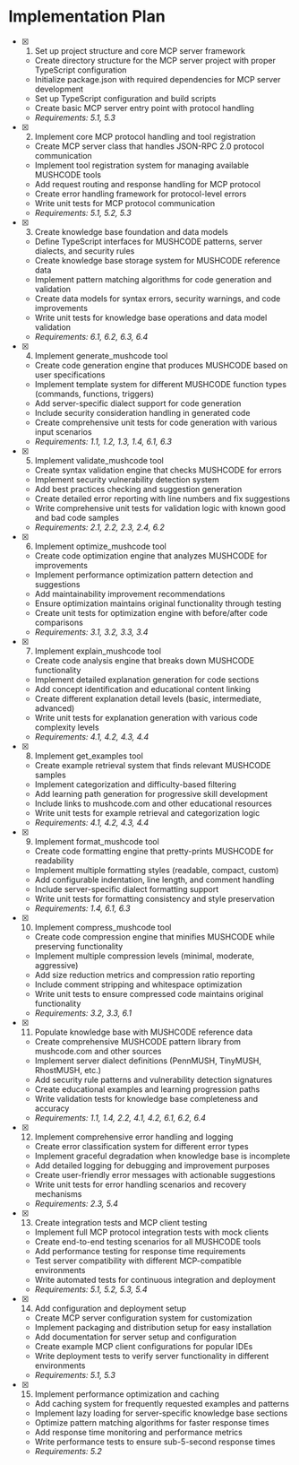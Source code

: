 # Implementation Plan

- [x] 1. Set up project structure and core MCP server framework
  - Create directory structure for the MCP server project with proper TypeScript configuration
  - Initialize package.json with required dependencies for MCP server development
  - Set up TypeScript configuration and build scripts
  - Create basic MCP server entry point with protocol handling
  - _Requirements: 5.1, 5.3_

- [x] 2. Implement core MCP protocol handling and tool registration
  - Create MCP server class that handles JSON-RPC 2.0 protocol communication
  - Implement tool registration system for managing available MUSHCODE tools
  - Add request routing and response handling for MCP protocol
  - Create error handling framework for protocol-level errors
  - Write unit tests for MCP protocol communication
  - _Requirements: 5.1, 5.2, 5.3_

- [x] 3. Create knowledge base foundation and data models
  - Define TypeScript interfaces for MUSHCODE patterns, server dialects, and security rules
  - Create knowledge base storage system for MUSHCODE reference data
  - Implement pattern matching algorithms for code generation and validation
  - Create data models for syntax errors, security warnings, and code improvements
  - Write unit tests for knowledge base operations and data model validation
  - _Requirements: 6.1, 6.2, 6.3, 6.4_

- [x] 4. Implement generate_mushcode tool
  - Create code generation engine that produces MUSHCODE based on user specifications
  - Implement template system for different MUSHCODE function types (commands, functions, triggers)
  - Add server-specific dialect support for code generation
  - Include security consideration handling in generated code
  - Create comprehensive unit tests for code generation with various input scenarios
  - _Requirements: 1.1, 1.2, 1.3, 1.4, 6.1, 6.3_

- [x] 5. Implement validate_mushcode tool
  - Create syntax validation engine that checks MUSHCODE for errors
  - Implement security vulnerability detection system
  - Add best practices checking and suggestion generation
  - Create detailed error reporting with line numbers and fix suggestions
  - Write comprehensive unit tests for validation logic with known good and bad code samples
  - _Requirements: 2.1, 2.2, 2.3, 2.4, 6.2_

- [x] 6. Implement optimize_mushcode tool
  - Create code optimization engine that analyzes MUSHCODE for improvements
  - Implement performance optimization pattern detection and suggestions
  - Add maintainability improvement recommendations
  - Ensure optimization maintains original functionality through testing
  - Create unit tests for optimization engine with before/after code comparisons
  - _Requirements: 3.1, 3.2, 3.3, 3.4_

- [x] 7. Implement explain_mushcode tool
  - Create code analysis engine that breaks down MUSHCODE functionality
  - Implement detailed explanation generation for code sections
  - Add concept identification and educational content linking
  - Create different explanation detail levels (basic, intermediate, advanced)
  - Write unit tests for explanation generation with various code complexity levels
  - _Requirements: 4.1, 4.2, 4.3, 4.4_

- [x] 8. Implement get_examples tool
  - Create example retrieval system that finds relevant MUSHCODE samples
  - Implement categorization and difficulty-based filtering
  - Add learning path generation for progressive skill development
  - Include links to mushcode.com and other educational resources
  - Write unit tests for example retrieval and categorization logic
  - _Requirements: 4.1, 4.2, 4.3, 4.4_

- [x] 9. Implement format_mushcode tool
  - Create code formatting engine that pretty-prints MUSHCODE for readability
  - Implement multiple formatting styles (readable, compact, custom)
  - Add configurable indentation, line length, and comment handling
  - Include server-specific dialect formatting support
  - Write unit tests for formatting consistency and style preservation
  - _Requirements: 1.4, 6.1, 6.3_

- [x] 10. Implement compress_mushcode tool
  - Create code compression engine that minifies MUSHCODE while preserving functionality
  - Implement multiple compression levels (minimal, moderate, aggressive)
  - Add size reduction metrics and compression ratio reporting
  - Include comment stripping and whitespace optimization
  - Write unit tests to ensure compressed code maintains original functionality
  - _Requirements: 3.2, 3.3, 6.1_

- [x] 11. Populate knowledge base with MUSHCODE reference data
  - Create comprehensive MUSHCODE pattern library from mushcode.com and other sources
  - Implement server dialect definitions (PennMUSH, TinyMUSH, RhostMUSH, etc.)
  - Add security rule patterns and vulnerability detection signatures
  - Create educational examples and learning progression paths
  - Write validation tests for knowledge base completeness and accuracy
  - _Requirements: 1.1, 1.4, 2.2, 4.1, 4.2, 6.1, 6.2, 6.4_

- [x] 12. Implement comprehensive error handling and logging
  - Create error classification system for different error types
  - Implement graceful degradation when knowledge base is incomplete
  - Add detailed logging for debugging and improvement purposes
  - Create user-friendly error messages with actionable suggestions
  - Write unit tests for error handling scenarios and recovery mechanisms
  - _Requirements: 2.3, 5.4_

- [x] 13. Create integration tests and MCP client testing
  - Implement full MCP protocol integration tests with mock clients
  - Create end-to-end testing scenarios for all MUSHCODE tools
  - Add performance testing for response time requirements
  - Test server compatibility with different MCP-compatible environments
  - Write automated tests for continuous integration and deployment
  - _Requirements: 5.1, 5.2, 5.3, 5.4_

- [x] 14. Add configuration and deployment setup
  - Create MCP server configuration system for customization
  - Implement packaging and distribution setup for easy installation
  - Add documentation for server setup and configuration
  - Create example MCP client configurations for popular IDEs
  - Write deployment tests to verify server functionality in different environments
  - _Requirements: 5.1, 5.3_

- [x] 15. Implement performance optimization and caching
  - Add caching system for frequently requested examples and patterns
  - Implement lazy loading for server-specific knowledge base sections
  - Optimize pattern matching algorithms for faster response times
  - Add response time monitoring and performance metrics
  - Write performance tests to ensure sub-5-second response times
  - _Requirements: 5.2_